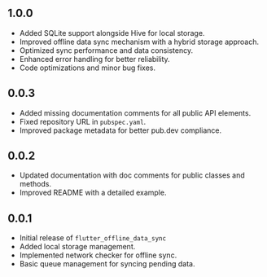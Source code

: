 ## 1.0.0
- Added SQLite support alongside Hive for local storage.
- Improved offline data sync mechanism with a hybrid storage approach.
- Optimized sync performance and data consistency.
- Enhanced error handling for better reliability.
- Code optimizations and minor bug fixes.


## 0.0.3
- Added missing documentation comments for all public API elements.
- Fixed repository URL in `pubspec.yaml`.
- Improved package metadata for better pub.dev compliance.

## 0.0.2
- Updated documentation with doc comments for public classes and methods.
- Improved README with a detailed example.

## 0.0.1
- Initial release of `flutter_offline_data_sync`
- Added local storage management.
- Implemented network checker for offline sync.
- Basic queue management for syncing pending data.
